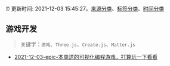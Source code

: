 :alarm_clock: 更新时间: 2021-12-03 15:45:27。[来源分类](../README.md)、[标签分类](../TAGS.md)、[时间分类](../TIMELINE.md)

## 游戏开发


> 关键字：`游戏`、`Three.js`、`Create.js`、`Matter.js`



- [2021-12-03-epic-本周送的可视化编程游戏，打算玩一下看看](https://www.v2ex.com/t/819927) 